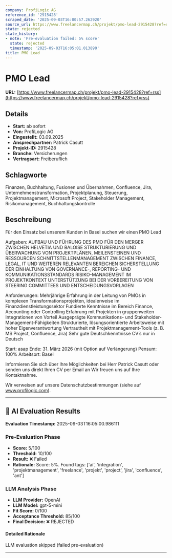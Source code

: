 ```yaml
---
company: ProfiLogic AG
reference_id: '2915428'
scraped_date: '2025-09-03T16:00:57.262920'
source_url: https://www.freelancermap.ch/projekt/pmo-lead-2915428?ref=rss
state: rejected
state_history:
- note: 'Pre-evaluation failed: 5% score'
  state: rejected
  timestamp: '2025-09-03T16:05:01.013890'
title: PMO Lead
---
```



# PMO Lead
**URL:** [https://www.freelancermap.ch/projekt/pmo-lead-2915428?ref=rss](https://www.freelancermap.ch/projekt/pmo-lead-2915428?ref=rss)
## Details
- **Start:** ab sofort
- **Von:** ProfiLogic AG
- **Eingestellt:** 03.09.2025
- **Ansprechpartner:** Patrick Casutt
- **Projekt-ID:** 2915428
- **Branche:** Versicherungen
- **Vertragsart:** Freiberuflich

## Schlagworte
Finanzen, Buchhaltung, Fusionen und Übernahmen, Confluence, Jira, Unternehmenstransformation, Projektplanung, Steuerung, Projektmanagement, Microsoft Project, Stakeholder Management, Risikomanagement, Buchhaltungskontrolle

## Beschreibung
Für den Einsatz bei unserem Kunden in Basel suchen wir einen PMO Lead

Aufgaben:
AUFBAU UND FÜHRUNG DES PMO FÜR DEN MERGER ZWISCHEN HELVETIA UND BALOISE
STRUKTURIERUNG UND ÜBERWACHUNG VON PROJEKTPLÄNEN, MEILENSTEINEN UND RESSOURCEN
SCHNITTSTELLENMANAGEMENT ZWISCHEN FINANCE, LEGAL, IT UND WEITEREN RELEVANTEN BEREICHEN
SICHERSTELLUNG DER EINHALTUNG VON GOVERNANCE-, REPORTING- UND KOMMUNIKATIONSSTANDARDS
RISIKO-MANAGEMENT IM PROJEKTKONTEXT
UNTERSTÜTZUNG BEI DER VORBEREITUNG VON STEERING COMMITTEES UND ENTSCHEIDUNGSVORLAGEN

Anforderungen:
Mehrjährige Erfahrung in der Leitung von PMOs in komplexen Transformationsprojekten, idealerweise im Finanzdienstleistungssektor
Fundierte Kenntnisse im Bereich Finance, Accounting oder Controlling
Erfahrung mit Projekten in gruppenweiten Integrationen von Vorteil
Ausgeprägte Kommunikations- und Stakeholder-Management-Fähigkeiten
Strukturierte, lösungsorientierte Arbeitsweise mit hoher Eigenverantwortung
Vertrautheit mit Projektmanagement-Tools (z. B. MS Project, Confluence, Jira)
Sehr gute Deutschkenntnisse
CV’s nur in Deutsch

Start: asap
Ende: 31. März 2026 (mit Option auf Verlängerung)
Pensum: 100%
Arbeitsort: Basel

Informieren Sie sich über Ihre Möglichkeiten bei Herr Patrick Casutt oder senden uns direkt Ihren CV per Email an Wir freuen uns auf Ihre Kontaktnahme.

Wir verweisen auf unsere Datenschutzbestimmungen (siehe auf www.profilogic.com).

---

## 🤖 AI Evaluation Results

**Evaluation Timestamp:** 2025-09-03T16:05:00.986111

### Pre-Evaluation Phase
- **Score:** 5/100
- **Threshold:** 10/100
- **Result:** ❌ Failed
- **Rationale:** Score: 5%. Found tags: ['ai', 'integration', 'projektmanagement', 'freelance', 'projekt', 'project', 'jira', 'confluence', 'ant']

### LLM Analysis Phase
- **LLM Provider:** OpenAI
- **LLM Model:** gpt-5-mini
- **Fit Score:** 0/100
- **Acceptance Threshold:** 85/100
- **Final Decision:** ❌ REJECTED

#### Detailed Rationale
LLM evaluation skipped (failed pre-evaluation)

---
